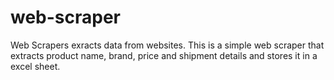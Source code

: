 # web-scraper

Web Scrapers exracts data from websites.
This is a simple web scraper that extracts product name, brand, price and shipment details and stores it in a excel sheet.
